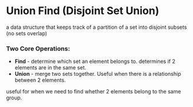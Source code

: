  # Union Find (Disjoint Set Union)

a data structure that keeps track of a partition of a set into disjoint subsets (no sets overlap)

### Two Core Operations: 
- **Find** - determine which set an element belongs to. determines if 2 elements are in the same set.
- **Union** - merge two sets together. Useful when there is a relationship between 2 elements.

useful for when we need to find whether 2 elements belong to the same group.

